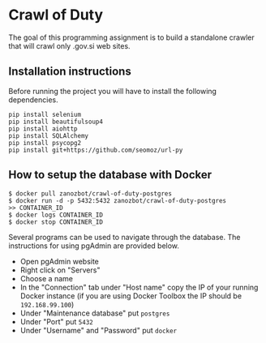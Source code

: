 # Crawl of Duty
The goal of this programming assignment is to build a standalone crawler that will crawl only .gov.si web sites.

## Installation instructions

Before running the project you will have to install the following dependencies.

```
pip install selenium
pip install beautifulsoup4
pip install aiohttp
pip install SQLAlchemy
pip install psycopg2 
pip install git+https://github.com/seomoz/url-py
```

## How to setup the database with Docker

```
$ docker pull zanozbot/crawl-of-duty-postgres
$ docker run -d -p 5432:5432 zanozbot/crawl-of-duty-postgres
>> CONTAINER_ID
$ docker logs CONTAINER_ID
$ docker stop CONTAINER_ID
```

Several programs can be used to navigate through the database. The instructions for using pgAdmin are provided below.

* Open pgAdmin website
* Right click on "Servers"
* Choose a name
* In the "Connection" tab under "Host name" copy the IP of your running Docker instance (if you are using Docker Toolbox the IP should be `192.168.99.100`)
* Under "Maintenance database" put `postgres`
* Under "Port" put `5432`
* Under "Username" and "Password" put `docker`